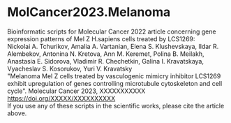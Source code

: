 # MolCancer2023.Melanoma
Bioinformatic scripts for Molecular Cancer 2022 article concerning gene expression patterns of Mel Z H.sapiens cells treated by LCS1269: 
<br>Nickolai A. Tchurikov, Amalia A. Vartanian, Elena S. Klushevskaya, Ildar R. Alembekov, Antonina N. Kretova, Ann M. Keremet, Polina B. Meilakh, Anastasia E. Sidorova, Vladimir R. Chechetkin, Galina I. Kravatskaya, Vyacheslav S. Kosorukov, Yuri V. Kravatsky
<br>"Melanoma Mel Z cells treated by vasculogenic mimicry inhibitor LCS1269 exhibit upregulation of genes controlling microtubule cytoskeleton and cell cycle". Molecular Cancer 2023, XXXXXXXXXXX
<br>https://doi.org/XXXXX/XXXXXXXXXX
<br>If you use any of these scripts in the scientific works, please cite the article above.
